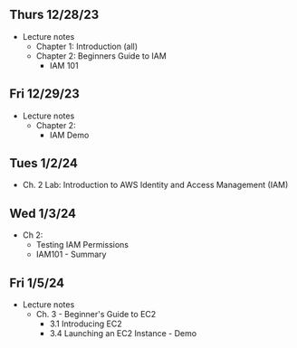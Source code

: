 ## Thurs 12/28/23
* Lecture notes
  * Chapter 1: Introduction (all)
  * Chapter 2: Beginners Guide to IAM
    * IAM 101

## Fri 12/29/23
* Lecture notes
  * Chapter 2:
    * IAM Demo

## Tues 1/2/24
* Ch. 2 Lab: Introduction to AWS Identity and Access Management (IAM)

## Wed 1/3/24
* Ch 2:
  * Testing IAM Permissions
  * IAM101 - Summary

## Fri 1/5/24
* Lecture notes
  * Ch. 3 - Beginner's Guide to EC2
    * 3.1 Introducing EC2
    * 3.4 Launching an EC2 Instance - Demo
